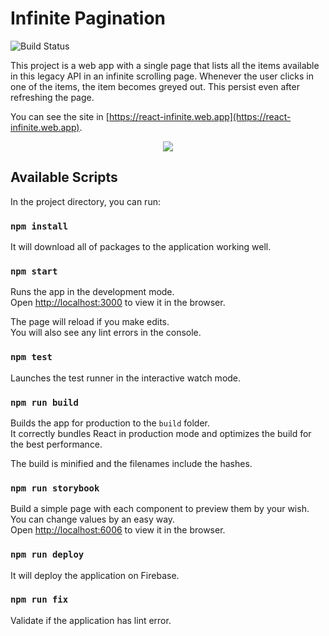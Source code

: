 # Infinite Pagination

![Build Status](https://img.shields.io/github/last-commit/matheusmfranco/infinite-scroll?style=plastic)

This project is a web app with a single page that lists all the items available in this legacy API in an infinite scrolling page. Whenever the user clicks in one of the items, the item becomes greyed out. This persist even after refreshing the page.

You can see the site in [https://react-infinite.web.app](https://react-infinite.web.app).

<center><img src="preview.gif"></center>

## Available Scripts

In the project directory, you can run:

### `npm install`

It will download all of packages to the application working well.

### `npm start`

Runs the app in the development mode.\
Open [http://localhost:3000](http://localhost:3000) to view it in the browser.

The page will reload if you make edits.\
You will also see any lint errors in the console.

### `npm test`

Launches the test runner in the interactive watch mode.

### `npm run build`

Builds the app for production to the `build` folder.\
It correctly bundles React in production mode and optimizes the build for the best performance.

The build is minified and the filenames include the hashes.

### `npm run storybook`

Build a simple page with each component to preview them by your wish. You can change values by an easy way. \
Open [http://localhost:6006](http://localhost:6006) to view it in the browser.

### `npm run deploy`

It will deploy the application on Firebase.

### `npm run fix`

Validate if the application has lint error.

